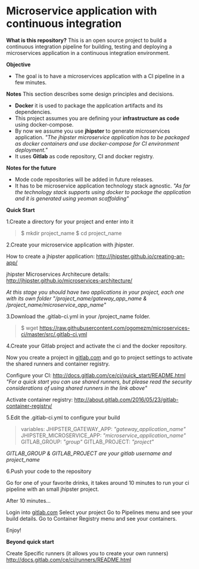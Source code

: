 # Microservice application with continuous integration

**What is this repository?**
This is an open source project to build a continuous integration pipeline for building, testing and deploying a microservices application in a continuous integration environment.

**Objective**
 - The goal is to have a microservices application with a CI pipeline in a few minutes.
 
**Notes**
This section describes some design principles and decisions.
 - **Docker** it is used to package the application artifacts and its dependencies.
 - This project assumes you are defining your **infrastructure as code** using docker-compose. 
 - By now we assume you use **jhipster** to generate microservices application.
    _"The jhipster microservice application has to be packaged as docker containers and use docker-compose for CI environment deployment."_
 - It uses **Gitlab** as code repository, CI and docker registry.

**Notes for the future**
 - Mode code repositories will be added in future releases.
 - It has to be microservice application technology stack agnostic. 
    _"As far the technology stack supports using docker to package the application and it is generated using yeoman scaffolding"_

**Quick Start**

1.Create a directory for your project and enter into it

> $ mkdir project_name
> $ cd project_name

2.Create your microservice application with jhipster.

How to create a jhipster application:
http://jhipster.github.io/creating-an-app/

jhipster Microservices Architecure details:
http://jhipster.github.io/microservices-architecture/

_At this stage you should have two applications in your project, each one with its own folder "/project_name/gateway_app_name & /project_name/microservice_app_name"_

3.Download the .gitlab-ci.yml in your /project_name folder.

> $ wget https://raw.githubusercontent.com/ogomezm/microservices-ci/master/src/.gitlab-ci.yml

4.Create your Gitlab project and activate the ci and the docker repository.

Now you create a project in [gitlab.com](https://gitlab.com/) and go to project settings to activate the shared runners and container registry.

Configure your CI:
http://docs.gitlab.com/ce/ci/quick_start/README.html
_"For a quick start you can use shared runners, but please read the security considerations of using shared runners in the link above"_

Activate container registry:
http://about.gitlab.com/2016/05/23/gitlab-container-registry/

5.Edit the .gitlab-ci.yml to configure your build

>variables:
>  JHIPSTER_GATEWAY_APP: _"gateway_application_name"_
>  JHIPSTER_MICROSERVICE_APP: _"microservice_application_name"_
>  GITLAB_GROUP: _"group"_
>  GITLAB_PROJECT: _"project"_
  
_GITLAB_GROUP & GITLAB_PROJECT are your gitlab username and project_name_

6.Push your code to the repository 

Go for one of your favorite drinks, it takes around 10 minutes to run your ci pipeline with an small jhipster project.

After 10 minutes...

Login into [gitlab.com](https://gitlab.com/)
Select your project
Go to Pipelines menu and see your build details.
Go to Container Registry menu and see your containers.

Enjoy!



**Beyond quick start**

Create Specific runners (it allows you to create your own runners)
http://docs.gitlab.com/ce/ci/runners/README.html
